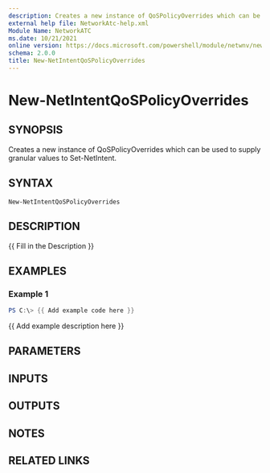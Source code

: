 ```yaml
---
description: Creates a new instance of QoSPolicyOverrides which can be used to supply granular values to Set-NetIntent.
external help file: NetworkAtc-help.xml
Module Name: NetworkATC
ms.date: 10/21/2021
online version: https://docs.microsoft.com/powershell/module/netwnv/new-netintentqospolicyoverrides?view=windowsserver2022-ps&wt.mc_id=ps-gethelp
schema: 2.0.0
title: New-NetIntentQoSPolicyOverrides
---
```


# New-NetIntentQoSPolicyOverrides

## SYNOPSIS
Creates a new instance of QoSPolicyOverrides which can be used to supply granular values to
Set-NetIntent.

## SYNTAX

```
New-NetIntentQoSPolicyOverrides
```

## DESCRIPTION
{{ Fill in the Description }}

## EXAMPLES

### Example 1
```powershell
PS C:\> {{ Add example code here }}
```

{{ Add example description here }}

## PARAMETERS

## INPUTS

## OUTPUTS

## NOTES

## RELATED LINKS
